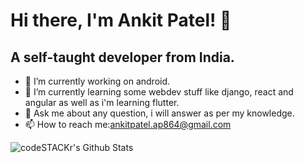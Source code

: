 # Hi there, I'm Ankit Patel! 👋

## A self-taught developer from India.

- 🔭 I’m currently working on android.
- 🌱 I’m currently learning some webdev stuff like django, react and angular as well as i'm learning flutter.
- 💬 Ask me about any question, i will answer as per my knowledge.
- 📫 How to reach me:ankitpatel.ap864@gmail.com

<!--
- 🤔 I’m looking for help with
- 😄 Pronouns: ...
- ⚡ Fun fact: ...
-->
  <img align="left" alt="codeSTACKr's Github Stats" src="https://github-readme-stats.codestackr.vercel.app/api?username=Ankit70466&show_icons=true&title_color=32cd32&icon_color=bb2acf&text_color=daf7bc&bg_color=151515">

